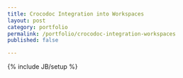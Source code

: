 ```yaml
---
title: Crocodoc Integration into Workspaces
layout: post
category: portfolio
permalink: /portfolio/crocodoc-integration-workspaces
published: false

---
```

{% include JB/setup %}
<div id="node-130" class="node node-portfolio node-promoted node-unpublished">
</div>
